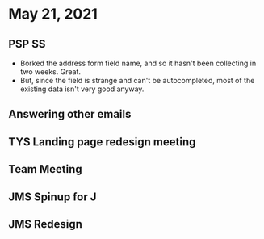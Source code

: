 # May 21, 2021

## PSP SS
- Borked the address form field name, and so it hasn't been collecting in two weeks. Great.
- But, since the field is strange and can't be autocompleted, most of the existing data isn't very good anyway. 

## Answering other emails

## TYS Landing page redesign meeting

## Team Meeting

## JMS Spinup for J

## JMS Redesign